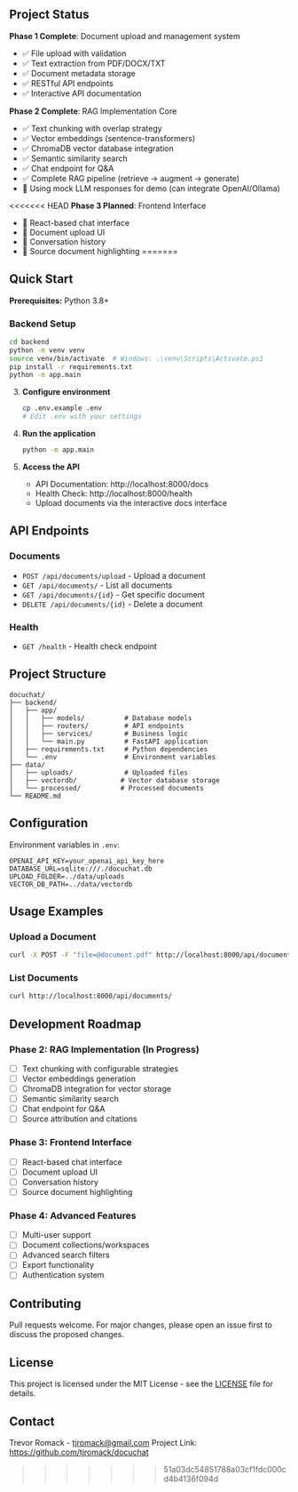 ## Project Status

**Phase 1 Complete**: Document upload and management system
- ✅ File upload with validation
- ✅ Text extraction from PDF/DOCX/TXT
- ✅ Document metadata storage
- ✅ RESTful API endpoints
- ✅ Interactive API documentation

**Phase 2 Complete**: RAG Implementation Core
- ✅ Text chunking with overlap strategy
- ✅ Vector embeddings (sentence-transformers)
- ✅ ChromaDB vector database integration
- ✅ Semantic similarity search
- ✅ Chat endpoint for Q&A
- ✅ Complete RAG pipeline (retrieve → augment → generate)
- 📝 Using mock LLM responses for demo (can integrate OpenAI/Ollama)

<<<<<<< HEAD
**Phase 3 Planned**: Frontend Interface
- 🔄 React-based chat interface
- 🔄 Document upload UI
- 🔄 Conversation history
- 🔄 Source document highlighting
=======
## Quick Start

**Prerequisites:** Python 3.8+

### Backend Setup

```bash
cd backend
python -m venv venv
source venv/bin/activate  # Windows: .\venv\Scripts\Activate.ps1
pip install -r requirements.txt
python -m app.main
```

3. **Configure environment**
   ```bash
   cp .env.example .env
   # Edit .env with your settings
   ```

4. **Run the application**
   ```bash
   python -m app.main
   ```

5. **Access the API**
   - API Documentation: http://localhost:8000/docs
   - Health Check: http://localhost:8000/health
   - Upload documents via the interactive docs interface

## API Endpoints

### Documents
- `POST /api/documents/upload` - Upload a document
- `GET /api/documents/` - List all documents
- `GET /api/documents/{id}` - Get specific document
- `DELETE /api/documents/{id}` - Delete a document

### Health
- `GET /health` - Health check endpoint

## Project Structure

```
docuchat/
├── backend/
│   ├── app/
│   │   ├── models/          # Database models
│   │   ├── routers/         # API endpoints
│   │   ├── services/        # Business logic
│   │   └── main.py          # FastAPI application
│   ├── requirements.txt     # Python dependencies
│   └── .env                 # Environment variables
├── data/
│   ├── uploads/             # Uploaded files
│   ├── vectordb/           # Vector database storage
│   └── processed/          # Processed documents
└── README.md
```

## Configuration

Environment variables in `.env`:

```env
OPENAI_API_KEY=your_openai_api_key_here
DATABASE_URL=sqlite:///./docuchat.db
UPLOAD_FOLDER=../data/uploads
VECTOR_DB_PATH=../data/vectordb
```

## Usage Examples

### Upload a Document

```bash
curl -X POST -F "file=@document.pdf" http://localhost:8000/api/documents/upload
```

### List Documents

```bash
curl http://localhost:8000/api/documents/
```

## Development Roadmap

### Phase 2: RAG Implementation (In Progress)
- [ ] Text chunking with configurable strategies
- [ ] Vector embeddings generation
- [ ] ChromaDB integration for vector storage
- [ ] Semantic similarity search
- [ ] Chat endpoint for Q&A
- [ ] Source attribution and citations

### Phase 3: Frontend Interface
- [ ] React-based chat interface
- [ ] Document upload UI
- [ ] Conversation history
- [ ] Source document highlighting

### Phase 4: Advanced Features
- [ ] Multi-user support
- [ ] Document collections/workspaces
- [ ] Advanced search filters
- [ ] Export functionality
- [ ] Authentication system

## Contributing

Pull requests welcome. For major changes, please open an issue first to discuss the proposed changes.

## License

This project is licensed under the MIT License - see the [LICENSE](LICENSE) file for details.

## Contact

Trevor Romack - tjromack@gmail.com
Project Link: https://github.com/tjromack/docuchat
>>>>>>> 51a03dc54851788a03cf1fdc000cd4b4136f094d

